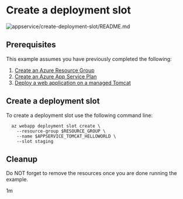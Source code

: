 
# Create a deployment slot

![appservice/create-deployment-slot/README.md](https://github.com/manorrock/azure-examples/workflows/appservice/create-deployment-slot/README.md/badge.svg)

## Prerequisites

This example assumes you have previously completed the following:

1. [Create an Azure Resource Group](../group/create/)
1. [Create an Azure App Service Plan](../create-plan/)
1. [Deploy a web application on a managed Tomcat](../tomcat-helloworld/)

## Create a deployment slot

<!-- workflow.include(0 8 * * 1) -->
<!-- workflow.include(../tomcat-helloworld/README.md) -->

To create a deployment slot use the following command line:

```shell
  az webapp deployment slot create \
    --resource-group $RESOURCE_GROUP \
    --name $APPSERVICE_TOMCAT_HELLOWORLD \
    --slot staging
```

## Cleanup

<!-- workflow.directOnly()

export RESULT=$(az webapp deployment slot list --resource-group $RESOURCE_GROUP --name $APPSERVICE_TOMCAT_HELLOWORLD  --output tsv --query [0].state)
if [[ "$RESULT" != Running ]]; then
  echo 'Deployment slot is NOT running'
  az group delete --name $RESOURCE_GROUP --yes || true
  exit 1
fi
  -->

Do NOT forget to remove the resources once you are done running the example.

1m
